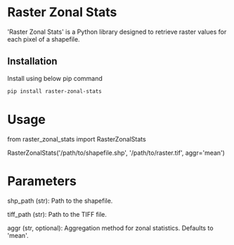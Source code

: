 # Raster Zonal Stats

'Raster Zonal Stats' is a Python library designed to retrieve raster values for each pixel of a shapefile.

## Installation

Install using below pip command

```bash
pip install raster-zonal-stats

```

# Usage

from raster_zonal_stats import RasterZonalStats

RasterZonalStats('/path/to/shapefile.shp', '/path/to/raster.tif', aggr='mean')

# Parameters

shp_path (str): Path to the shapefile.

tiff_path (str): Path to the TIFF file.

aggr (str, optional): Aggregation method for zonal statistics. Defaults to 'mean'.

